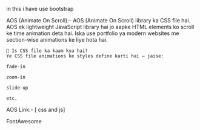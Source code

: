 in this i have use bootstrap 

AOS (Animate On Scroll):-
    AOS (Animate On Scroll) library ka CSS file hai.
    AOS ek lightweight JavaScript library hai jo aapke HTML elements ko scroll ke time animation deta hai. Iska use portfolio ya modern websites me section-wise animations ke liye hota hai.

    🧩 Is CSS file ka kaam kya hai?
    Ye CSS file animations ke styles define karti hai — jaise:

    fade-in

    zoom-in

    slide-up

    etc.

 AOS Link:- [ css and js]
    <link href="https://unpkg.com/aos@2.3.1/dist/aos.css" rel="stylesheet">
    <script src="https://unpkg.com/aos@2.3.1/dist/aos.js"></script>
   
FontAwesome